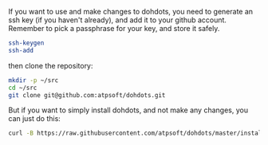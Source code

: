 If you want to use and make changes to dohdots, you need to generate an ssh key (if you haven't already), and add it to your github account.  Remember to pick a passphrase for your key, and store it safely.
``` bash
ssh-keygen
ssh-add
```
then clone the repository:
``` bash
mkdir -p ~/src
cd ~/src
git clone git@github.com:atpsoft/dohdots.git
```

But if you want to simply install dohdots, and not make any changes, you can just do this:
``` bash
curl -B https://raw.githubusercontent.com/atpsoft/dohdots/master/install.rb | ruby
```
